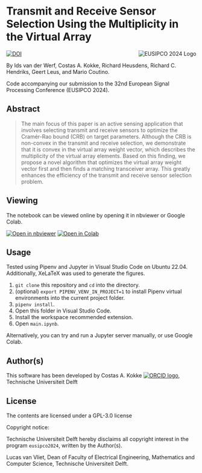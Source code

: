 # Transmit and Receive Sensor Selection Using the Multiplicity in the Virtual Array

[<img src="https://media.licdn.com/dms/image/D4D0BAQGI3u-J_KWMoA/company-logo_200_200/0/1706800320569/eusipco_logo?e=1726704000&v=beta&t=7LHnNirAwhMmAZVz0c3QYYvG4WW5HC6cnymW7vOyN0k" align="right" max-width="200px" alt="EUSIPCO 2024 Logo"/>](https://eusipcolyon.sciencesconf.org)

[![DOI](https://zenodo.org/badge/770456337.svg)](https://zenodo.org/doi/10.5281/zenodo.11963747)

By Ids van der Werf, Costas A. Kokke, Richard Heusdens, Richard C. Hendriks, Geert Leus, and Mario Coutino.

Code accompanying our submission to the 32nd European Signal Processing Conference (EUSIPCO 2024).

## Abstract

> The main focus of this paper is an active sensing application that involves selecting transmit and receive sensors to optimize the Cramér-Rao bound (CRB) on target parameters. Although the CRB is non-convex in the transmit and receive selection, we demonstrate that it is convex in the virtual array weight vector, which describes the multiplicity of the virtual array elements. Based on this finding, we propose a novel algorithm that optimizes the virtual array weight vector first and then finds a matching transceiver array. This greatly enhances the efficiency of the transmit and receive sensor selection problem.

## Viewing

The notebook can be viewed online by opening it in nbviewer or Google Colab.

[![Open in nbviewer](https://img.shields.io/static/v1?label&message=Open+in+nbviewer&color=343433&style=for-the-badge&logo=jupyter)](https://nbviewer.org/github/CostasAK/eusipco2024/blob/main/main.ipynb)
[![Open in Colab](https://img.shields.io/static/v1?label&message=Open+in+Colab&color=097ABB&style=for-the-badge&logo=googlecolab)](https://colab.research.google.com/github/CostasAK/eusipco2024/blob/main/main.ipynb)

## Usage

Tested using Pipenv and Jupyter in Visual Studio Code on Ubuntu 22.04. Additionally, XeLaTeX was used to generate the figures.

1. `git clone` this repository and `cd` into the directory.
2. (optional) `export PIPENV_VENV_IN_PROJECT=1` to install Pipenv virtual environments into the current project folder.
3. `pipenv install`.
4. Open this folder in Visual Studio Code.
5. Install the workspace recommended extension.
6. Open `main.ipynb`.

Alternatively, you can try and run a Jupyter server manually, or use Google Colab.

## Author(s)

This software has been developed by
Costas A. Kokke [![ORCID logo](https://info.orcid.org/wp-content/uploads/2019/11/orcid_16x16.png)](https://orcid.org/0009-0005-8545-5702), Technische Universiteit Delft

## License

The contents are licensed under a GPL-3.0 license

Copyright notice:

Technische Universiteit Delft hereby disclaims all copyright interest in the program `eusipco2024`, written by the Author(s).

Lucas van Vliet, Dean of Faculty of Electrical Engineering, Mathematics and Computer Science, Technische Universiteit Delft.
